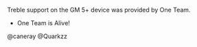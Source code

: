 Treble support on the GM 5+ device was provided by One Team.

- One Team is Alive!

@caneray
@Quarkzz
